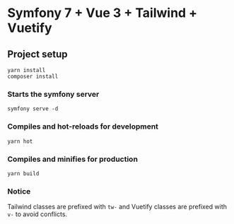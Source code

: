 # Symfony 7 + Vue 3 + Tailwind + Vuetify

## Project setup

```
yarn install
composer install
```

### Starts the symfony server

```
symfony serve -d
```

### Compiles and hot-reloads for development

```
yarn hot
```

### Compiles and minifies for production

```
yarn build
```

### Notice
Tailwind classes are prefixed with `tw-` and Vuetify classes are prefixed with `v-` to avoid conflicts.
